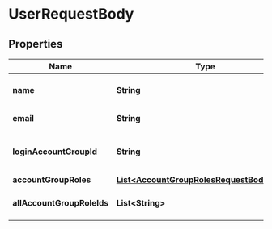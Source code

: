 

# UserRequestBody


## Properties

| Name | Type | Description | Notes |
|------------ | ------------- | ------------- | -------------|
|**name** | **String** | User&#39;s display name. |  [optional] |
|**email** | **String** | User&#39;s email address. |  [optional] |
|**loginAccountGroupId** | **String** | Unique ID of the login account group. |  [optional] |
|**accountGroupRoles** | [**List&lt;AccountGroupRolesRequestBodyInner&gt;**](AccountGroupRolesRequestBodyInner.md) |  |  [optional] |
|**allAccountGroupRoleIds** | **List&lt;String&gt;** | Unique IDs representing the roles. |  [optional] |



